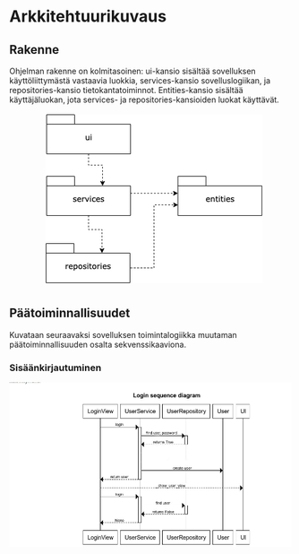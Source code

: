 # Arkkitehtuurikuvaus

## Rakenne

Ohjelman rakenne on kolmitasoinen: ui-kansio sisältää sovelluksen käyttöliittymästä vastaavia luokkia, services-kansio sovelluslogiikan, ja repositories-kansio tietokantatoiminnot. Entities-kansio sisältää käyttäjäluokan, jota services- ja repositories-kansioiden luokat käyttävät.
![Hakemistorakenne](./kuvat/Hakemistotakenne.png)

## Päätoiminnallisuudet

Kuvataan seuraavaksi sovelluksen toimintalogiikka muutaman päätoiminnallisuuden osalta sekvenssikaaviona.

### Sisäänkirjautuminen

![Sekvenssikaavio](./kuvat/sekvenssikaavio.jpg)

